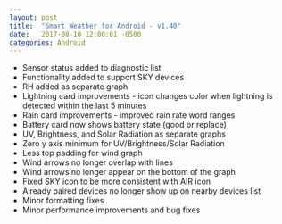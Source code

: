 ```yaml
---
layout: post
title:  "Smart Weather for Android - v1.40"
date:   2017-08-10 12:00:01 -0500
categories: Android
---
```


- Sensor status added to diagnostic list
- Functionality added to support SKY devices
- RH added as separate graph
- Lightning card improvements - icon changes color when lightning is detected within the last 5 minutes
- Rain card improvements - improved rain rate word ranges
- Battery card now shows battery state (good or replace)
- UV, Brightness, and Solar Radiation as separate graphs
- Zero y axis minimum for UV/Brightness/Solar Radiation
- Less top padding for wind graph
- Wind arrows no longer overlap with lines
- Wind arrows no longer appear on the bottom of the graph
- Fixed SKY icon to be more consistent with AIR icon
- Already paired devices no longer show up on nearby devices list
- Minor formatting fixes
- Minor performance improvements and bug fixes

